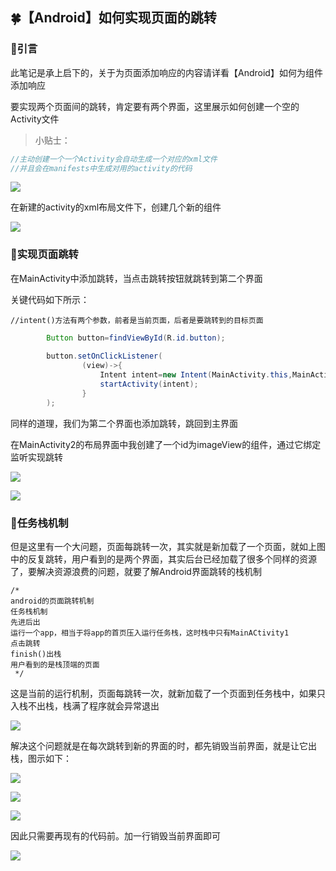 ## 🍀【Android】如何实现页面的跳转

### 🌳引言

此笔记是承上启下的，关于为页面添加响应的内容请详看【Android】如何为组件添加响应

要实现两个页面间的跳转，肯定要有两个界面，这里展示如何创建一个空的Activity文件

> 小贴士：


```java
//主动创建一个一个Activity会自动生成一个对应的xml文件
//并且会在manifests中生成对用的activity的代码
```

![](https://starry-lixu.oss-cn-hangzhou.aliyuncs.com/img/20220422091919.png#id=nEe5i&originHeight=1032&originWidth=1920&originalType=binary&ratio=1&rotation=0&showTitle=false&status=done&style=none&title=)

在新建的activity的xml布局文件下，创建几个新的组件

![](https://starry-lixu.oss-cn-hangzhou.aliyuncs.com/img/20220422092855.png#id=mqxvf&originHeight=1032&originWidth=1920&originalType=binary&ratio=1&rotation=0&showTitle=false&status=done&style=none&title=)

### 🌲实现页面跳转

在MainActivity中添加跳转，当点击跳转按钮就跳转到第二个界面

关键代码如下所示：

```
//intent()方法有两个参数，前者是当前页面，后者是要跳转到的目标页面
```

```java
		Button button=findViewById(R.id.button);
        
        button.setOnClickListener(
                (view)->{
                    Intent intent=new Intent(MainActivity.this,MainActivity2.class);
                    startActivity(intent);
                }
        );
```

同样的道理，我们为第二个界面也添加跳转，跳回到主界面

在MainActivity2的布局界面中我创建了一个id为imageView的组件，通过它绑定监听实现跳转

![](https://starry-lixu.oss-cn-hangzhou.aliyuncs.com/img/20220422093740.png#id=lP05J&originHeight=1032&originWidth=1920&originalType=binary&ratio=1&rotation=0&showTitle=false&status=done&style=none&title=)

![](https://starry-lixu.oss-cn-hangzhou.aliyuncs.com/img/20220422094136.gif#id=UdGcg&originHeight=992&originWidth=578&originalType=binary&ratio=1&rotation=0&showTitle=false&status=done&style=none&title=)

### 🍁任务栈机制

但是这里有一个大问题，页面每跳转一次，其实就是新加载了一个页面，就如上图中的反复跳转，用户看到的是两个界面，其实后台已经加载了很多个同样的资源了，要解决资源浪费的问题，就要了解Android界面跳转的栈机制

```
/*
android的页面跳转机制
任务栈机制
先进后出
运行一个app，相当于将app的首页压入运行任务栈，这时栈中只有MainACtivity1
点击跳转
finish()出栈
用户看到的是栈顶端的页面
 */
```

这是当前的运行机制，页面每跳转一次，就新加载了一个页面到任务栈中，如果只入栈不出栈，栈满了程序就会异常退出

![](https://starry-lixu.oss-cn-hangzhou.aliyuncs.com/img/20220422100324.png#id=GeIuj&originHeight=720&originWidth=1280&originalType=binary&ratio=1&rotation=0&showTitle=false&status=done&style=none&title=)

解决这个问题就是在每次跳转到新的界面的时，都先销毁当前界面，就是让它出栈，图示如下：

![](https://starry-lixu.oss-cn-hangzhou.aliyuncs.com/img/20220422100342.JPG#id=PMa7K&originHeight=720&originWidth=1280&originalType=binary&ratio=1&rotation=0&showTitle=false&status=done&style=none&title=)

![](https://starry-lixu.oss-cn-hangzhou.aliyuncs.com/img/20220422100359.PNG#id=Qc05E&originHeight=720&originWidth=1280&originalType=binary&ratio=1&rotation=0&showTitle=false&status=done&style=none&title=)

![](https://starry-lixu.oss-cn-hangzhou.aliyuncs.com/img/20220422100407.PNG#id=kvjuS&originHeight=720&originWidth=1280&originalType=binary&ratio=1&rotation=0&showTitle=false&status=done&style=none&title=)

因此只需要再现有的代码前。加一行销毁当前界面即可

![](https://starry-lixu.oss-cn-hangzhou.aliyuncs.com/img/20220422101043.png#id=xcvCL&originHeight=1032&originWidth=1920&originalType=binary&ratio=1&rotation=0&showTitle=false&status=done&style=none&title=)
